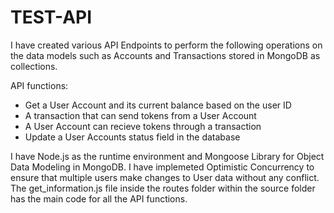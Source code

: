 # TEST-API
I have created various API Endpoints to perform the following operations on the data models such as Accounts and Transactions stored in MongoDB as collections.

API functions:
- Get a User Account and its current balance based on the user ID
- A transaction that can send tokens from a User Account 
- A User Account can recieve tokens through a transaction
- Update a User Accounts status field in the database
 
I have Node.js as the runtime environment and Mongoose Library for Object Data Modeling in MongoDB. I have implemeted Optimistic Concurrency to ensure that multiple users make changes to User data without any conflict. 
The get_information.js file inside the routes folder within the source folder has the main code for all the API functions.
